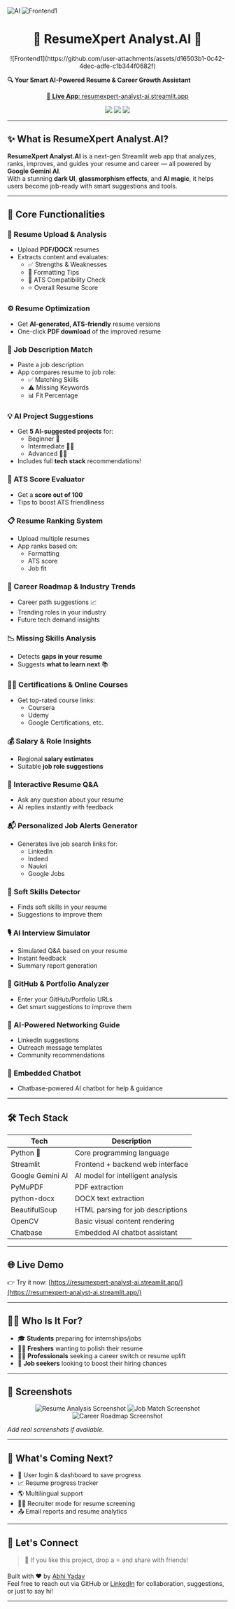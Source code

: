 ![AI](https://github.com/user-attachments/assets/e08fbda2-afe0-4ae7-bae4-8c6fbd16d7c8)
![Frontend1](https://github.com/user-attachments/assets/4e256548-b9e2-4edf-a823-88d601f80c29)

<h1 align="center">📄 ResumeXpert Analyst.AI 🤖</h1>

<p align="center">![Frontend1](https://github.com/user-attachments/assets/d16503b1-0c42-4dec-adfe-c1b344f0682f)

  <b>🔍 Your Smart AI-Powered Resume & Career Growth Assistant</b>  
</p>

<p align="center">
  <a href="https://resumexpert-analyst-ai.streamlit.app/" target="_blank">
    🚀 <b>Live App</b>: resumexpert-analyst-ai.streamlit.app
  </a>
</p>

<p align="center">
  <img src="https://img.shields.io/badge/Built%20with-Streamlit-red?style=for-the-badge&logo=streamlit" />
  <img src="https://img.shields.io/badge/Powered%20by-Google%20Gemini-blueviolet?style=for-the-badge&logo=google" />
  <img src="https://img.shields.io/badge/UI%20Design-Glassmorphism%20+%20Neon-ff69b4?style=for-the-badge" />
</p>

---

## ✨ What is ResumeXpert Analyst.AI?

**ResumeXpert Analyst.AI** is a next-gen Streamlit web app that analyzes, ranks, improves, and guides your resume and career — all powered by **Google Gemini AI**.  
With a stunning **dark UI**, **glassmorphism effects**, and **AI magic**, it helps users become job-ready with smart suggestions and tools.

---

## 🧠 Core Functionalities

### 📄 Resume Upload & Analysis
- Upload **PDF/DOCX** resumes
- Extracts content and evaluates:
  - ✅ Strengths & Weaknesses
  - 📝 Formatting Tips
  - 🤖 ATS Compatibility Check
  - ⭐ Overall Resume Score

### ⚙️ Resume Optimization
- Get **AI-generated, ATS-friendly** resume versions
- One-click **PDF download** of the improved resume

### 📌 Job Description Match
- Paste a job description
- App compares resume to job role:
  - ✅ Matching Skills
  - ⚠️ Missing Keywords
  - 📊 Fit Percentage

### 💡 AI Project Suggestions
- Get **5 AI-suggested projects** for:
  - Beginner 👶
  - Intermediate 🧑‍💻
  - Advanced 🧙‍♂️
- Includes full **tech stack** recommendations!

### 🧮 ATS Score Evaluator
- Get a **score out of 100**
- Tips to boost ATS friendliness

### 📋 Resume Ranking System
- Upload multiple resumes
- App ranks based on:
  - Formatting
  - ATS score
  - Job fit

### 🧭 Career Roadmap & Industry Trends
- Career path suggestions 📈
- Trending roles in your industry
- Future tech demand insights

### 📉 Missing Skills Analysis
- Detects **gaps in your resume**
- Suggests **what to learn next** 📚

### 🧑‍🎓 Certifications & Online Courses
- Get top-rated course links:
  - Coursera
  - Udemy
  - Google Certifications, etc.

### 💰 Salary & Role Insights
- Regional **salary estimates**
- Suitable **job role suggestions**

### 🤖 Interactive Resume Q&A
- Ask any question about your resume
- AI replies instantly with feedback

### 📬 Personalized Job Alerts Generator
- Generates live job search links for:
  - LinkedIn
  - Indeed
  - Naukri
  - Google Jobs

### 💬 Soft Skills Detector
- Finds soft skills in your resume
- Suggestions to improve them

### 🎙️ AI Interview Simulator
- Simulated Q&A based on your resume
- Instant feedback
- Summary report generation

### 💼 GitHub & Portfolio Analyzer
- Enter your GitHub/Portfolio URLs
- Get smart suggestions to improve them

### 🤝 AI-Powered Networking Guide
- LinkedIn suggestions
- Outreach message templates
- Community recommendations

### 💬 Embedded Chatbot
- Chatbase-powered AI chatbot for help & guidance

---

## 🛠️ Tech Stack

| Tech        | Description                           |
|-------------|---------------------------------------|
| Python 🐍    | Core programming language              |
| Streamlit   | Frontend + backend web interface       |
| Google Gemini AI | AI model for intelligent analysis     |
| PyMuPDF     | PDF extraction                         |
| python-docx | DOCX text extraction                   |
| BeautifulSoup | HTML parsing for job descriptions   |
| OpenCV      | Basic visual content rendering         |
| Chatbase    | Embedded AI chatbot assistant          |

---

## 🌐 Live Demo

👉 Try it now: [https://resumexpert-analyst-ai.streamlit.app/](https://resumexpert-analyst-ai.streamlit.app/)

---

## 🧑‍💼 Who Is It For?

- 🎓 **Students** preparing for internships/jobs  
- 🧑‍💻 **Freshers** wanting to polish their resume  
- 👩‍🔧 **Professionals** seeking a career switch or resume uplift  
- 💼 **Job seekers** looking to boost their hiring chances

---

## 📸 Screenshots

<p align="center">
  <img src="https://via.placeholder.com/800x400?text=Resume+Analysis+Page" alt="Resume Analysis Screenshot" />
  <img src="https://via.placeholder.com/800x400?text=Job+Match+Insights" alt="Job Match Screenshot" />
  <img src="https://via.placeholder.com/800x400?text=Career+Roadmap+Generator" alt="Career Roadmap Screenshot" />
</p>

*Add real screenshots if available.*

---

## 📢 What's Coming Next?

- 🔐 User login & dashboard to save progress
- 📈 Resume progress tracker
- 🌎 Multilingual support
- 🧑‍💼 Recruiter mode for resume screening
- 📤 Email reports and resume analytics

---

## 🤝 Let's Connect

> 👋 If you like this project, drop a ⭐ and share with friends!

Built with ❤️ by [Abhi Yadav](https://github.com/abhishekkumar62000)  
Feel free to reach out via GitHub or [LinkedIn](https://linkedin.com/in/your-profile) for collaboration, suggestions, or just to say hi!

---

